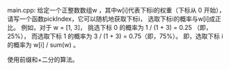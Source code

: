 main.cpp:
给定一个正整数数组w ，其中w[i]代表下标i的权重（下标从 0 开始），
请写一个函数pickIndex，它可以随机地获取下标i，
选取下标i的概率与w[i]成正比。
例如，对于 w = [1, 3]，
挑选下标 0 的概率为 1 / (1 + 3) = 0.25 （即，25%），
而选取下标 1 的概率为 3 / (1 + 3) = 0.75（即，75%）。
即，选取下标 i 的概率为 w[i] / sum(w) 。

使用前缀和+二分的算法。
